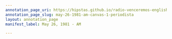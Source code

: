 ```yaml
---
annotation_page_uri: https://hipstas.github.io/radio-venceremos-english/annotations/may-26-1981-am-canvas-1-periodista.json
annotation_page_slug: may-26-1981-am-canvas-1-periodista
layout: annotation_page
manifest_label: May 26, 1981 - AM

---
```

